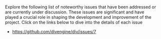 Explore the following list of noteworthy issues that have been addressed or are currently under discussion. These issues are significant and have played a crucial role in shaping the development and improvement of the project. Click on the links below to dive into the details of each issue

- https://github.com/divengine/div/issues/7 
